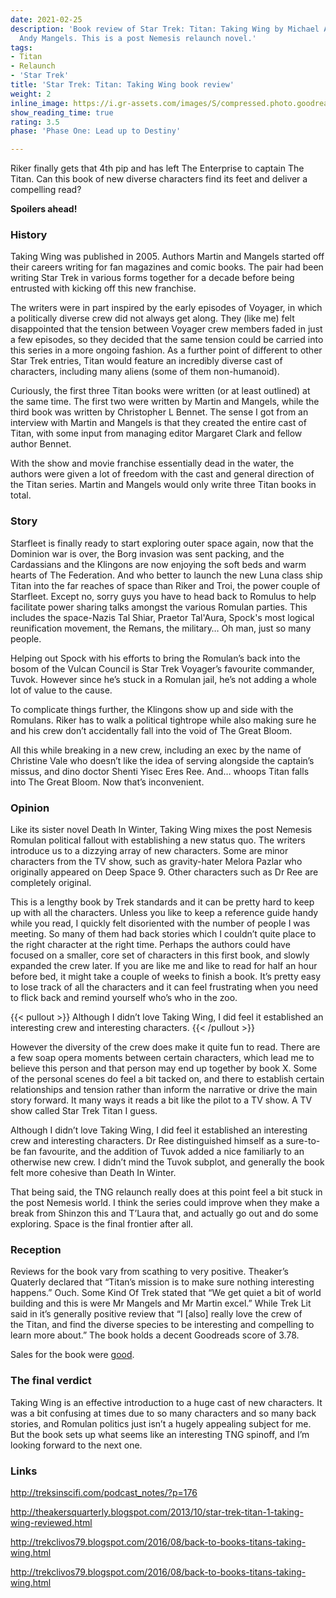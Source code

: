 ```yaml
---
date: 2021-02-25
description: 'Book review of Star Trek: Titan: Taking Wing by Michael A. Martin and
  Andy Mangels. This is a post Nemesis relaunch novel.'
tags:
- Titan
- Relaunch
- 'Star Trek'
title: 'Star Trek: Titan: Taking Wing book review'
weight: 2
inline_image: https://i.gr-assets.com/images/S/compressed.photo.goodreads.com/books/1388357417l/64004.jpg
show_reading_time: true
rating: 3.5
phase: 'Phase One: Lead up to Destiny'

---
```

Riker finally gets that 4th pip and has left The Enterprise to captain The Titan. Can this book of new diverse characters find its feet and deliver a compelling read?

**Spoilers ahead!**

<!--more-->

### History

Taking Wing was published in 2005. Authors Martin and Mangels started off their careers writing for fan magazines and comic books. The pair had been writing Star Trek in various forms together for a decade before being entrusted with kicking off this new franchise. 

The writers were in part inspired by the early episodes of Voyager, in which a politically diverse crew did not always get along. They (like me) felt disappointed that the tension between Voyager crew members faded in just a few episodes, so they decided that the same tension could be carried into this series in a more ongoing fashion. As a further point of different to other Star Trek entries, Titan would feature an incredibly diverse cast of characters, including many aliens (some of them non-humanoid).

Curiously, the first three Titan books were written (or at least outlined) at the same time. The first two were written by Martin and Mangels, while the third book was written by Christopher L Bennet. The sense I got from an interview with Martin and Mangels is that they created the entire cast of Titan, with some input from managing editor Margaret Clark and fellow author Bennet.

With the show and movie franchise essentially dead in the water, the authors were given a lot of freedom with the cast and general direction of the Titan series. Martin and Mangels would only write three Titan books in total.


### Story

Starfleet is finally ready to start exploring outer space again, now that the Dominion war is over, the Borg invasion was sent packing, and the Cardassians and the Klingons are now enjoying the soft beds and warm hearts of The Federation. And who better to launch the new Luna class ship Titan into the far reaches of space than Riker and Troi, the power couple of Starfleet. 
Except no, sorry guys you have to head back to Romulus to help facilitate power sharing talks amongst the various Romulan parties. This includes the space-Nazis Tal Shiar, Praetor Tal'Aura, Spock's most logical reunification movement, the Remans, the military… Oh man, just so many people.

Helping out Spock with his efforts to bring the Romulan’s back into the bosom of the Vulcan Council is Star Trek Voyager’s favourite commander, Tuvok. However since he’s stuck in a Romulan jail, he’s not adding a whole lot of value to the cause.

To complicate things further, the Klingons show up and side with the Romulans. Riker has to walk a political tightrope while also making sure he and his crew don’t accidentally fall into the void of The Great Bloom. 

All this while breaking in a new crew, including an exec by the name of Christine Vale who doesn’t like the idea of serving alongside the captain’s missus, and dino doctor Shenti Yisec Eres Ree.
And… whoops Titan falls into The Great Bloom. Now that’s inconvenient. 

### Opinion

Like its sister novel Death In Winter, Taking Wing mixes the post Nemesis Romulan political fallout with establishing a new status quo. The writers introduce us to a dizzying array of new characters. Some are minor characters from the TV show, such as gravity-hater Melora Pazlar who originally appeared on Deep Space 9. Other characters such as Dr Ree are completely original.

This is a lengthy book by Trek standards and it can be pretty hard to keep up with all the characters. Unless you like to keep a reference guide handy while you read, I quickly felt disoriented with the number of people I was meeting. So many of them had back stories which I couldn’t quite place to the right character at the right time. Perhaps the authors could have focused on a smaller, core set of characters in this first book, and slowly expanded the crew later. If you are like me and like to read for half an hour before bed, it might take a couple of weeks to finish a book. It’s pretty easy to lose track of all the characters and it can feel frustrating when you need to flick back and remind yourself who’s who in the zoo.

{{< pullout >}}
Although I didn’t love Taking Wing, I did feel it established an interesting crew and interesting characters.
{{< /pullout >}}

However the diversity of the crew does make it quite fun to read. There are a few soap opera moments between certain characters, which lead me to believe this person and that person may end up together by book X. Some of the personal scenes do feel a bit tacked on, and there to establish certain relationships and tension rather than inform the narrative or drive the main story forward. It many ways it reads a bit like the pilot to a TV show. A TV show called Star Trek Titan I guess.

Although I didn’t love Taking Wing, I did feel it established an interesting crew and interesting characters. Dr Ree distinguished himself as a sure-to-be fan favourite, and the addition of Tuvok added a nice familiarly to an otherwise new crew. I didn’t mind the Tuvok subplot, and generally the book felt more cohesive than Death In Winter.

That being said, the TNG relaunch really does at this point feel a bit stuck in the post Nemesis world. I think the series could improve when they make a break from Shinzon this and T’Laura that, and actually go out and do some exploring. Space is the final frontier after all.

### Reception

Reviews for the book vary from scathing to very positive. Theaker’s Quaterly declared that “Titan’s mission is to make sure nothing interesting happens.” Ouch. Some Kind Of Trek stated that “We get quiet a bit of world building and this is were Mr Mangels and Mr Martin excel.” While Trek Lit said in it’s generally positive review that “I [also] really love the crew of the Titan, and find the diverse species to be interesting and compelling to learn more about.” The book holds a decent Goodreads score of 3.78.

Sales for the book were [good](/about/sales-data).

### The final verdict

Taking Wing is an effective introduction to a huge cast of new characters. It was a bit confusing at times due to so many characters and so many back stories, and Romulan politics just isn’t a hugely appealing subject for me. But the book sets up what seems like an interesting TNG spinoff, and I’m looking forward to the next one.

### Links

http://treksinscifi.com/podcast_notes/?p=176

http://theakersquarterly.blogspot.com/2013/10/star-trek-titan-1-taking-wing-reviewed.html

http://trekclivos79.blogspot.com/2016/08/back-to-books-titans-taking-wing.html

http://trekclivos79.blogspot.com/2016/08/back-to-books-titans-taking-wing.html